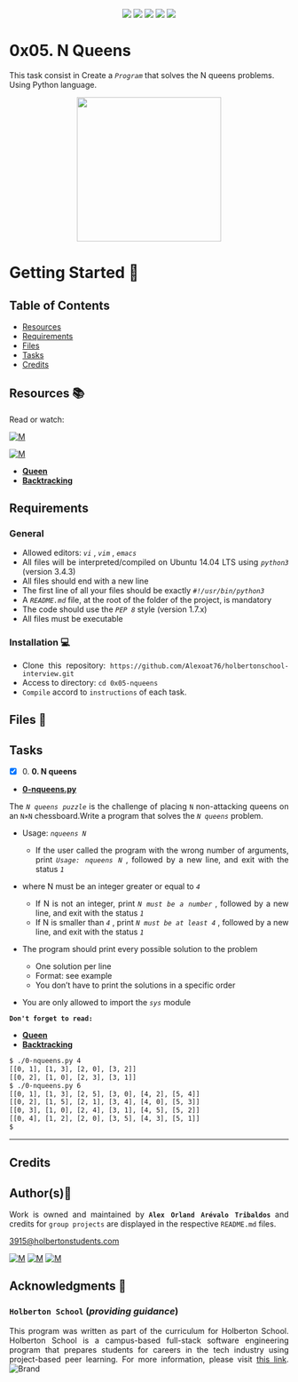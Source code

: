 <p align="center">
<img src="https://img.shields.io/badge/LINUX-darkgreen.svg"/>
<img src="https://img.shields.io/badge/Shell-ligthgreen.svg"/>
<img src="https://img.shields.io/badge/Vim-green.svg"/>
<img src="https://img.shields.io/badge/Python-blue.svg"/>
<img src="https://img.shields.io/badge/Markdown-black.svg"/><br>	
</p>

# 0x05. N Queens

This task consist in Create a *`Program`* that solves the N queens problems. Using Python language.

<p align="center">
  <img width="260"  
        src="https://upload.wikimedia.org/wikipedia/commons/1/1f/Eight-queens-animation.gif?20070625172331"
  >
</p>

# Getting Started :running:	
<div style="text-align: justify">

## Table of Contents
* [Resources](#resources-books)
* [Requirements](#requirements)
* [Files](#files-file_folder)
* [Tasks](#tasks)
* [Credits](#credits)

## Resources :books:
Read or watch:
	
[![M](https://upload.wikimedia.org/wikipedia/commons/thumb/2/2f/Google_2015_logo.svg/80px-Google_2015_logo.svg.png)](https://www.google.com/search?q=n+queens+problem+python&oq=N+Queens&aqs=chrome.5.0i512l10.3281j0j15&sourceid=chrome&ie=UTF-8)

[![M](https://upload.wikimedia.org/wikipedia/commons/thumb/e/e1/Logo_of_YouTube_%282015-2017%29.svg/70px-Logo_of_YouTube_%282015-2017%29.svg.png)](https://www.youtube.com/results?search_query=n+queens+problem+python)

- **[Queen](https://intranet.hbtn.io/rltoken/u80efQj5HUl9-FwkzWieCA)** 
- **[Backtracking](https://intranet.hbtn.io/rltoken/OjIVuPYh-rEjUHc7crQ5lw)**

## Requirements
### General
- Allowed editors:  *` vi `* ,  *` vim `* ,  *` emacs `* 
- All files will be interpreted/compiled on Ubuntu 14.04 LTS using  *` python3 `*  (version 3.4.3)
- All files should end with a new line
- The first line of all your files should be exactly  *` #!/usr/bin/python3 `* 
- A  *` README.md `*  file, at the root of the folder of the project, is mandatory
- The code should use the  *` PEP 8 `*  style (version 1.7.x)
- All files must be executable

### Installation :computer:
	
- Clone this repository: `https://github.com/Alexoat76/holbertonschool-interview.git`	
- Access to directory: `cd 0x05-nqueens`
- `Compile` accord to `instructions` of each task.

## Files :file_folder:

## Tasks

+ [x] 0\. **0. N queens**

+ **[0-nqueens.py](./0-nqueens.py)**

The *`N queens puzzle`* is the challenge of placing `N` non-attacking queens on an `N×N` chessboard.Write a program that solves the *`N queens`* problem.
* Usage:  *` nqueens N `* 
	* If the user called the program with the wrong number of arguments, print  *` Usage: nqueens N `* , followed by a new line, and exit with the status  *` 1 `* 

* where N must be an integer greater or equal to  *` 4 `* 
	* If N is not an integer, print  *` N must be a number `* , followed by a new line, and exit with the status  *` 1 `* 
	* If N is smaller than  *` 4 `* , print  *` N must be at least 4 `* , followed by a new line, and exit with the status  *` 1 `* 

* The program should print every possible solution to the problem
	* One solution per line
	* Format: see example
	* You don’t have to print the solutions in a specific order

* You are only allowed to import the  *` sys `*  module

**`Don't forget to read:`**  
- **[Queen](https://intranet.hbtn.io/rltoken/u80efQj5HUl9-FwkzWieCA)** 
- **[Backtracking](https://intranet.hbtn.io/rltoken/OjIVuPYh-rEjUHc7crQ5lw)**

```bash
$ ./0-nqueens.py 4
[[0, 1], [1, 3], [2, 0], [3, 2]]
[[0, 2], [1, 0], [2, 3], [3, 1]]
$ ./0-nqueens.py 6
[[0, 1], [1, 3], [2, 5], [3, 0], [4, 2], [5, 4]]
[[0, 2], [1, 5], [2, 1], [3, 4], [4, 0], [5, 3]]
[[0, 3], [1, 0], [2, 4], [3, 1], [4, 5], [5, 2]]
[[0, 4], [1, 2], [2, 0], [3, 5], [4, 3], [5, 1]]
$ 
```

---

## Credits

## Author(s):blue_book:

Work is owned and maintained by 
	**`Alex Orland Arévalo Tribaldos`**  and credits for `group projects` are displayed in the respective `README.md` files.

<3915@holbertonstudents.com>
	
[![M](https://upload.wikimedia.org/wikipedia/commons/thumb/9/91/Octicons-mark-github.svg/25px-Octicons-mark-github.svg.png)](https://github.com/Alexoat76)
[![M](https://upload.wikimedia.org/wikipedia/fr/thumb/c/c8/Twitter_Bird.svg/25px-Twitter_Bird.svg.png)](https://twitter.com/aoarevalot)
[![M](https://upload.wikimedia.org/wikipedia/commons/thumb/c/ca/LinkedIn_logo_initials.png/25px-LinkedIn_logo_initials.png)](https://www.linkedin.com/in/Alexoat76/)

## Acknowledgments :mega: 

### **`Holberton School`** (*providing guidance*)
	
This program was written as part of the curriculum for Holberton School.
Holberton School is a campus-based full-stack software engineering program
that prepares students for careers in the tech industry using project-based
peer learning. For more information,  please visit [this link](https://www.holbertonschool.com/).
![Brand](https://assets.website-files.com/6105315644a26f77912a1ada/610540e8b4cd6969794fe673_Holberton_School_logo-04-04.svg)
